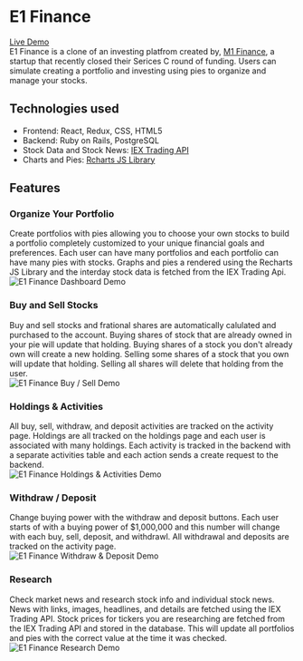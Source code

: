 # E1 Finance

[Live Demo](https://e1finance.herokuapp.com/#/)  
E1 Finance is a clone of an investing platfrom created by, [M1 Finance](https://www.m1finance.com/), a startup that recently closed their Serices C round of funding. Users can simulate creating a portfolio and investing using pies to organize and manage your stocks. 

## Technologies used
* Frontend: React, Redux, CSS, HTML5
* Backend: Ruby on Rails, PostgreSQL
* Stock Data and Stock News: [IEX Trading API](https://iexcloud.io/)
* Charts and Pies: [Rcharts JS Library](http://recharts.org/en-US/)

## Features
### Organize Your Portfolio
Create portfolios with pies allowing you to choose your own stocks to build a portfolio completely customized to your unique financial goals and preferences. Each user can have many portfolios and each portfolio can have many pies with stocks. Graphs and pies a rendered using the Recharts JS Library and the interday stock data is fetched from the IEX Trading Api.  
![E1 Finance Dashboard Demo](https://i.imgur.com/lbHPV8D.gif)

### Buy and Sell Stocks
Buy and sell stocks and frational shares are automatically calulated and purchased to the account. Buying shares of stock that are already owned in your pie will update that holding. Buying shares of a stock you don't already own will create a new holding. Selling some shares of a stock that you own will update that holding. Selling all shares will delete that holding from the user.  
![E1 Finance Buy / Sell Demo](https://i.imgur.com/wGEyENd.gif)

### Holdings & Activities
All buy, sell, withdraw, and deposit activities are tracked on the activity page. Holdings are all tracked on the holdings page and each user is associated with many holdings. Each activity is tracked in the backend with a separate activities table and each action sends a create request to the backend.  
![E1 Finance Holdings & Activities Demo](https://i.imgur.com/bF31nKa.gif)

### Withdraw / Deposit
Change buying power with the withdraw and deposit buttons. Each user starts of with a buying power of $1,000,000 and this number will change with each buy, sell, deposit, and withdrawl. All withdrawal and deposits are tracked on the activity page.  
![E1 Finance Withdraw & Deposit Demo](https://i.imgur.com/7efIF5Q.gif)

### Research
Check market news and research stock info and individual stock news. News with links, images, headlines, and details are fetched using the IEX Trading API. Stock prices for tickers you are researching are fetched from the IEX Trading API and stored in the database. This will update all portfolios and pies with the correct value at the time it was checked.  
![E1 Finance Research Demo](https://i.imgur.com/c9S12mf.gif)
